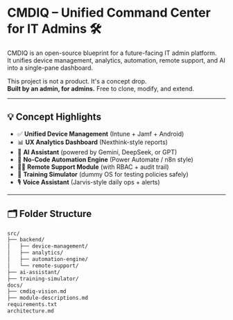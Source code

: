 # CMDIQ – Unified Command Center for IT Admins 🛠️

CMDIQ is an open-source blueprint for a future-facing IT admin platform.  
It unifies device management, analytics, automation, remote support, and AI into a single-pane dashboard.

This project is not a product. It's a concept drop.  
**Built by an admin, for admins.** Free to clone, modify, and extend.

---

## 💡 Concept Highlights

- ✅ **Unified Device Management** (Intune + Jamf + Android)
- 📊 **UX Analytics Dashboard** (Nexthink-style reports)
- 🤖 **AI Assistant** (powered by Gemini, DeepSeek, or GPT)
- 🔧 **No-Code Automation Engine** (Power Automate / n8n style)
- 🧑‍💻 **Remote Support Module** (with RBAC + audit trail)
- 🧪 **Training Simulator** (dummy OS for testing policies safely)
- 🎙️ **Voice Assistant** (Jarvis-style daily ops + alerts)

---

## 🗂️ Folder Structure

```bash
src/
├── backend/
│   ├── device-management/
│   ├── analytics/
│   ├── automation-engine/
│   └── remote-support/
├── ai-assistant/
├── training-simulator/
docs/
├── cmdiq-vision.md
├── module-descriptions.md
requirements.txt
architecture.md
